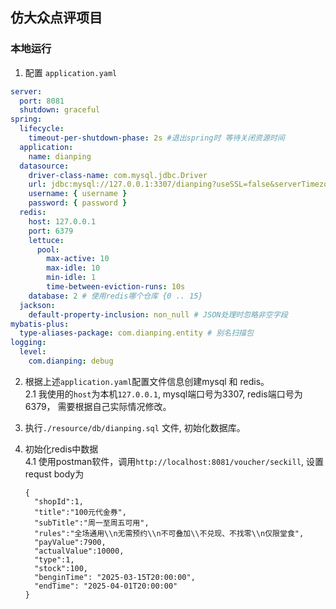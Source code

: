 ## 仿大众点评项目

### 本地运行

1. 配置 `application.yaml` 

```yaml
server:
  port: 8081
  shutdown: graceful
spring:
  lifecycle:
    timeout-per-shutdown-phase: 2s #退出spring时 等待关闭资源时间
  application:
    name: dianping
  datasource:
    driver-class-name: com.mysql.jdbc.Driver
    url: jdbc:mysql://127.0.0.1:3307/dianping?useSSL=false&serverTimezone=UTC&characterEncoding=utf8&useUnicode=true
    username: { username }
    password: { password }
  redis:
    host: 127.0.0.1
    port: 6379
    lettuce:
      pool:
        max-active: 10
        max-idle: 10
        min-idle: 1
        time-between-eviction-runs: 10s
    database: 2 # 使用redis哪个仓库 {0 .. 15}
  jackson:
    default-property-inclusion: non_null # JSON处理时忽略非空字段
mybatis-plus:
  type-aliases-package: com.dianping.entity # 别名扫描包
logging:
  level:
    com.dianping: debug
```

2. 根据上述`application.yaml`配置文件信息创建mysql 和 redis。  
2.1 我使用的`host`为本机`127.0.0.1`, mysql端口号为3307, redis端口号为6379， 需要根据自己实际情况修改。  

3. 执行`./resource/db/dianping.sql` 文件, 初始化数据库。  

4. 初始化redis中数据  
4.1 使用postman软件，调用`http://localhost:8081/voucher/seckill`, 设置requst body为
    ```
    {
      "shopId":1,
      "title":"100元代金券",
      "subTitle":"周一至周五可用",
      "rules":"全场通用\\n无需预约\\n不可叠加\\不兑现、不找零\\n仅限堂食",
      "payValue":7900,
      "actualValue":10000,
      "type":1,
      "stock":100,
      "benginTime": "2025-03-15T20:00:00",
      "endTime": "2025-04-01T20:00:00"
    }
    ```
